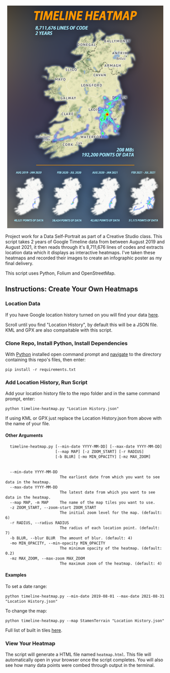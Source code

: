 <p align="center"><img src="images/timeline-poster-small.png" height="700"></p>

Project work for a Data Self-Portrait as part of a Creative Studio class. This script takes 2 years of Google Timeline data from between August 2019 and August 2021, it then reads through it's 8,711,676 lines of codes and extracts location data which it displays as interactive heatmaps. I've taken these heatmaps and recorded their images to create an infographic poster as my final delivery. 

This script uses Python, Folium and OpenStreetMap.

## Instructions: Create Your Own Heatmaps

### Location Data

If you have Google location history turned on you will find your data [here](https://takeout.google.com/).

Scroll until you find "Location History", by default this will be a JSON file. KML and GPX are also compaitable with this script.

### Clone Repo, Install Python, Install Dependencies

With [Python](https://www.python.org/downloads/) installed open command prompt and [navigate](https://riptutorial.com/cmd/example/8646/navigating-in-cmd) to the directory containing this repo's files, then enter:

```shell
pip install -r requirements.txt
```

### Add Location History, Run Script

Add your location history file to the repo folder and in the same command prompt, enter:

```shell
python timeline-heatmap.py "Location History.json"
```

If using KML or GPX just replace the Location History.json from above with the name of your file.

#### Other Arguments

```shell
  timeline-heatmap.py [--min-date YYYY-MM-DD] [--max-date YYYY-MM-DD]
                      [--map MAP] [-z ZOOM_START] [-r RADIUS]
                      [-b BLUR] [-mo MIN_OPACITY] [-mz MAX_ZOOM]


  --min-date YYYY-MM-DD
                        The earliest date from which you want to see data in the heatmap.
  --max-date YYYY-MM-DD
                        The latest date from which you want to see data in the heatmap.
  --map MAP, -m MAP     The name of the map tiles you want to use. 
  -z ZOOM_START, --zoom-start ZOOM_START
                        The initial zoom level for the map. (default: 6)
  -r RADIUS, --radius RADIUS
                        The radius of each location point. (default: 7)
  -b BLUR, --blur BLUR  The amount of blur. (default: 4)
  -mo MIN_OPACITY, --min-opacity MIN_OPACITY
                        The minimum opacity of the heatmap. (default: 0.2)
  -mz MAX_ZOOM, --max-zoom MAX_ZOOM
                        The maximum zoom of the heatmap. (default: 4)
```

#### Examples 
To set a date range:

```shell
python timeline-heatmap.py --min-date 2019-08-01 --max-date 2021-08-31 "Location History.json"
```

To change the map:

```shell
python timeline-heatmap.py --map StamenTerrain "Location History.json"
```
Full list of built in tiles [here](https://github.com/python-visualization/folium/tree/main/folium/templates/tiles).

### View Your Heatmap

The script will generate a HTML file named `heatmap.html`. This file will automatically open in your browser once the script completes.
You will also see how many data points were combed through output in the terminal.
